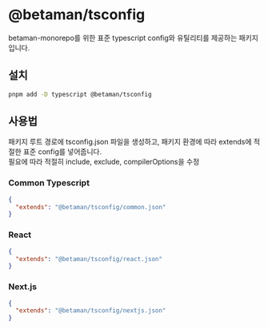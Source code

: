 # @betaman/tsconfig

betaman-monorepo를 위한 표준 typescript config와 유틸리티를 제공하는 패키지입니다.

## 설치

```sh
pnpm add -D typescript @betaman/tsconfig
```

## 사용법

패키지 루트 경로에 tsconfig.json 파일을 생성하고, 패키지 환경에 따라 extends에 적절한 표준 config를 넣어줍니다.  
필요에 따라 적절히 include, exclude, compilerOptions을 수정

### Common Typescript

```json
{
  "extends": "@betaman/tsconfig/common.json"
}
```

### React

```json
{
  "extends": "@betaman/tsconfig/react.json"
}
```

### Next.js

```json
{
  "extends": "@betaman/tsconfig/nextjs.json"
}
```
